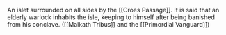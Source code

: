 An islet surrounded on all sides by the [[Croes Passage]]. It is said that an elderly warlock inhabits the isle, keeping to himself after being banished from his conclave. ([[Malkath Tribus]] and the [[Primordial Vanguard]])